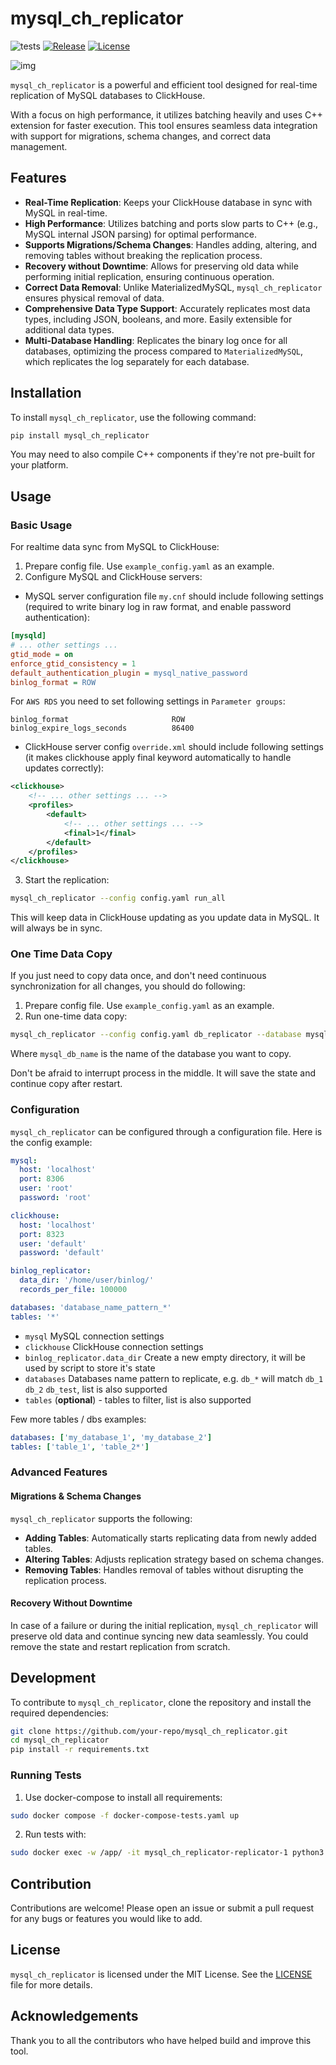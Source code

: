 # mysql_ch_replicator
![tests](https://github.com/bakwc/mysql_ch_replicator/actions/workflows/tests.yaml/badge.svg)
[![Release][release-image]][releases]
[![License][license-image]][license]

[release-image]: https://img.shields.io/badge/release-0.0.23-blue.svg?style=flat
[releases]: https://github.com/bakwc/mysql_ch_replicator/releases

[license-image]: https://img.shields.io/badge/license-MIT-blue.svg?style=flat
[license]: LICENSE

![img](https://raw.githubusercontent.com/bakwc/mysql_ch_replicator/master/mysql_ch.jpg)

`mysql_ch_replicator` is a powerful and efficient tool designed for real-time replication of MySQL databases to ClickHouse.

With a focus on high performance, it utilizes batching heavily and uses C++ extension for faster execution. This tool ensures seamless data integration with support for migrations, schema changes, and correct data management.

## Features

- **Real-Time Replication**: Keeps your ClickHouse database in sync with MySQL in real-time.
- **High Performance**: Utilizes batching and ports slow parts to C++ (e.g., MySQL internal JSON parsing) for optimal performance.
- **Supports Migrations/Schema Changes**: Handles adding, altering, and removing tables without breaking the replication process.
- **Recovery without Downtime**: Allows for preserving old data while performing initial replication, ensuring continuous operation.
- **Correct Data Removal**: Unlike MaterializedMySQL, `mysql_ch_replicator` ensures physical removal of data.
- **Comprehensive Data Type Support**: Accurately replicates most data types, including JSON, booleans, and more. Easily extensible for additional data types.
- **Multi-Database Handling**: Replicates the binary log once for all databases, optimizing the process compared to `MaterializedMySQL`, which replicates the log separately for each database.

## Installation

To install `mysql_ch_replicator`, use the following command:

```bash
pip install mysql_ch_replicator
```

You may need to also compile C++ components if they're not pre-built for your platform.

## Usage

### Basic Usage

For realtime data sync from MySQL to ClickHouse:

1. Prepare config file. Use `example_config.yaml` as an example.
2. Configure MySQL and ClickHouse servers:
 - MySQL server configuration file `my.cnf` should include following settings (required to write binary log in raw format, and enable password authentication):
```ini
[mysqld]
# ... other settings ...
gtid_mode = on
enforce_gtid_consistency = 1
default_authentication_plugin = mysql_native_password
binlog_format = ROW

```

For `AWS RDS` you need to set following settings in `Parameter groups`:

```
binlog_format                       ROW
binlog_expire_logs_seconds          86400
```

 - ClickHouse server config `override.xml` should include following settings (it makes clickhouse apply final keyword automatically to handle updates correctly):
```xml
<clickhouse>
    <!-- ... other settings ... -->
    <profiles>
        <default>
            <!-- ... other settings ... -->
            <final>1</final>
        </default>
    </profiles>
</clickhouse>
```

3. Start the replication:

```bash
mysql_ch_replicator --config config.yaml run_all
```

This will keep data in ClickHouse updating as you update data in MySQL. It will always be in sync.

### One Time Data Copy

If you just need to copy data once, and don't need continuous synchronization for all changes, you should do following:

1. Prepare config file. Use `example_config.yaml` as an example.
2. Run one-time data copy:

```bash
mysql_ch_replicator --config config.yaml db_replicator --database mysql_db_name --initial_only=True
```
Where `mysql_db_name` is the name of the database you want to copy.

Don't be afraid to interrupt process in the middle. It will save the state and continue copy after restart.

### Configuration

`mysql_ch_replicator` can be configured through a configuration file. Here is the config example:

```yaml
mysql:
  host: 'localhost'
  port: 8306
  user: 'root'
  password: 'root'

clickhouse:
  host: 'localhost'
  port: 8323
  user: 'default'
  password: 'default'

binlog_replicator:
  data_dir: '/home/user/binlog/'
  records_per_file: 100000

databases: 'database_name_pattern_*'
tables: '*'
```


- `mysql` MySQL connection settings
- `clickhouse` ClickHouse connection settings
- `binlog_replicator.data_dir` Create a new empty directory, it will be used by script to store it's state
- `databases` Databases name pattern to replicate, e.g. `db_*` will match `db_1` `db_2` `db_test`, list is also supported
- `tables` (__optional__) - tables to filter, list is also supported

Few more tables / dbs examples:

```yaml
databases: ['my_database_1', 'my_database_2']
tables: ['table_1', 'table_2*']
```

### Advanced Features

#### Migrations & Schema Changes

`mysql_ch_replicator` supports the following:

- **Adding Tables**: Automatically starts replicating data from newly added tables.
- **Altering Tables**: Adjusts replication strategy based on schema changes.
- **Removing Tables**: Handles removal of tables without disrupting the replication process.

#### Recovery Without Downtime

In case of a failure or during the initial replication, `mysql_ch_replicator` will preserve old data and continue syncing new data seamlessly. You could remove the state and restart replication from scratch.

## Development

To contribute to `mysql_ch_replicator`, clone the repository and install the required dependencies:

```bash
git clone https://github.com/your-repo/mysql_ch_replicator.git
cd mysql_ch_replicator
pip install -r requirements.txt
```

### Running Tests

1. Use docker-compose to install all requirements:
```bash
sudo docker compose -f docker-compose-tests.yaml up
```
2. Run tests with:
```bash
sudo docker exec -w /app/ -it mysql_ch_replicator-replicator-1 python3 -m pytest -v -s test_mysql_ch_replicator.py
```

## Contribution

Contributions are welcome! Please open an issue or submit a pull request for any bugs or features you would like to add.

## License

`mysql_ch_replicator` is licensed under the MIT License. See the [LICENSE](LICENSE) file for more details.

## Acknowledgements

Thank you to all the contributors who have helped build and improve this tool.
